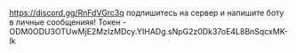 https://discord.gg/RnFdVGrc3q подпишитесь на сервер и напишите боту в личные сообщенияя!
Токен - ODM0ODU3OTUwMjE2MzIzMDcy.YIHADg.sNpG2z0Dk37oE4L8BnSqcxMK-lk
